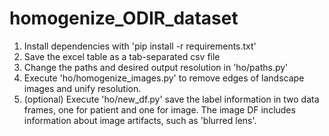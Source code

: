 # homogenize_ODIR_dataset

1. Install dependencies with 'pip install -r requirements.txt'
2. Save the excel table as a tab-separated csv file
3. Change the paths and desired output resolution in 'ho/paths.py'
4. Execute 'ho/homogenize_images.py' to remove edges of landscape images and unify resolution.
5. (optional) Execute 'ho/new_df.py' save the label information in two data frames, one for patient and one for image. The image DF includes information about image artifacts, such as 'blurred lens'.
